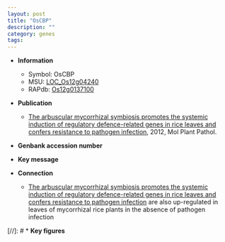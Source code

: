 ```yaml
---
layout: post
title: "OsCBP"
description: ""
category: genes
tags: 
---
```


* **Information**  
    + Symbol: OsCBP  
    + MSU: [LOC_Os12g04240](http://rice.plantbiology.msu.edu/cgi-bin/ORF_infopage.cgi?orf=LOC_Os12g04240)  
    + RAPdb: [Os12g0137100](http://rapdb.dna.affrc.go.jp/viewer/gbrowse_details/irgsp1?name=Os12g0137100)  

* **Publication**  
    + [The arbuscular mycorrhizal symbiosis promotes the systemic induction of regulatory defence-related genes in rice leaves and confers resistance to pathogen infection](http://www.ncbi.nlm.nih.gov/pubmed?term=The+arbuscular+mycorrhizal+symbiosis+promotes+the+systemic+induction+of+regulatory+defence-related+genes+in+rice+leaves+and+confers+resistance+to+pathogen+infection%5BTitle%5D), 2012, Mol Plant Pathol.

* **Genbank accession number**  

* **Key message**  

* **Connection**  
    + [The arbuscular mycorrhizal symbiosis promotes the systemic induction of regulatory defence-related genes in rice leaves and confers resistance to pathogen infection](OsCBP,+OsCaM+and+OsCML4) are also up-regulated in leaves of mycorrhizal rice plants in the absence of pathogen infection

[//]: # * **Key figures**  


